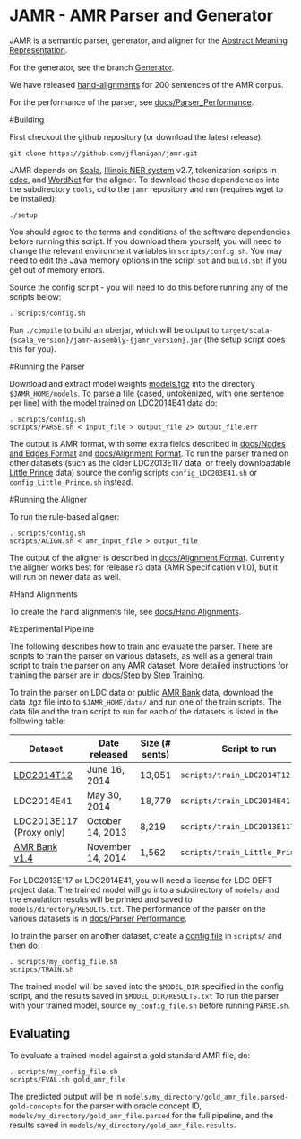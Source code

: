 JAMR - AMR Parser and Generator
=================

JAMR is a semantic parser, generator, and aligner for the [Abstract Meaning Representation](http://amr.isi.edu/).

For the generator, see the branch [Generator](http://github.com/jflanigan/jamr/tree/Generator).

We have released [hand-alignments](docs/Hand_Alignments.md) for 200 sentences of the AMR corpus.

For the performance of the parser, see [docs/Parser_Performance](docs/Parser_Performance.md).

#Building

First checkout the github repository (or download the latest release):

    git clone https://github.com/jflanigan/jamr.git

JAMR depends on [Scala](http://www.scala-lang.org), [Illinois NER
system](http://cogcomp.cs.illinois.edu/page/download_view/NETagger) v2.7, tokenization scripts in
[cdec](https://github.com/redpony/cdec), and [WordNet](http://wordnetcode.princeton.edu/3.0/WordNet-3.0.tar.gz) for the
aligner. To download these dependencies into the subdirectory `tools`, cd to the `jamr` repository and run (requires
wget to be installed):

    ./setup

You should agree to the terms and conditions of the software dependencies before running this script.  If you download
them yourself, you will need to change the relevant environment variables in `scripts/config.sh`.  You may need to edit
the Java memory options in the script `sbt` and `build.sbt` if you get out of memory errors.

Source the config script - you will need to do this before running any of the scripts below:

    . scripts/config.sh

Run `./compile` to build an uberjar, which will be output to
`target/scala-{scala_version}/jamr-assembly-{jamr_version}.jar` (the setup script does this for you).

#Running the Parser

Download and extract model weights [models.tgz](http://cs.cmu.edu/~jmflanig/models.tgz) into the directory
`$JAMR_HOME/models`.  To parse a file (cased, untokenized, with one sentence per line) with the model trained on
LDC2014E41 data do:

    . scripts/config.sh
    scripts/PARSE.sh < input_file > output_file 2> output_file.err

The output is AMR format, with some extra fields described in [docs/Nodes and Edges
Format](docs/Nodes_and_Edges_Format.md) and [docs/Alignment Format](docs/Alignment_Format.md). To run the parser trained
on other datasets (such as the older LDC2013E117 data, or freely downloadable [Little
Prince](http://amr.isi.edu/download.html) data) source the config scripts `config_LDC203E41.sh`
or `config_Little_Prince.sh` instead.

#Running the Aligner

To run the rule-based aligner:

    . scripts/config.sh
    scripts/ALIGN.sh < amr_input_file > output_file

The output of the aligner is described in [docs/Alignment Format](docs/Alignment_Format.md).  Currently the aligner
works best for release r3 data (AMR Specification v1.0), but it will run on newer data as well.

#Hand Alignments

To create the hand alignments file, see [docs/Hand Alignments](docs/Hand_Alignments.md).

#Experimental Pipeline

The following describes how to train and evaluate the parser.  There are scripts to train the parser on various
datasets, as well as a general train script to train the parser on any AMR dataset.  More detailed instructions for
training the parser are in [docs/Step by Step Training](docs/Step_by_Step_Training.md).

To train the parser on LDC data or public [AMR Bank](http://amr.isi.edu/download.html) data, download the data .tgz file
into to `$JAMR_HOME/data/` and run one of the train scripts.  The data file and the train script to run for each of the datasets
is listed in the following table:

| Dataset | Date released | Size (# sents) | Script to run   | File to move to `data/` |
| --- | ---- | ---- | ---- | --- |
| [LDC2014T12](https://catalog.ldc.upenn.edu/LDC2014T12) | June 16, 2014 | 13,051 | `scripts/train_LDC2014T12.sh`    | `amr_anno_1.0_LDC2014T12.tgz` |
| LDC2014E41 | May 30, 2014 | 18,779 | `scripts/train_LDC2014E41.sh`    | `LDC2014E41_DEFT_Phase_1_AMR_Annotation_R4.tgz`  |
| LDC2013E117 (Proxy only) | October 14, 2013 | 8,219 | `scripts/train_LDC2013E117.sh` | `LDC2013E117.tgz` |
| [AMR Bank v1.4](http://amr.isi.edu/download.html) | November 14, 2014 | 1,562 | `scripts/train_Little_Prince.sh` | (automatically downloaded)   |

For LDC2013E117 or LDC2014E41, you will need a license for LDC DEFT project data. The trained model will go into a subdirectory of `models/` and the evaulation results will be printed and saved to
`models/directory/RESULTS.txt`.  The performance of the parser on the various datasets is in [docs/Parser
Performance](docs/Parser_Performance.md).

To train the parser on another dataset, create a [config file](docs/Config_File.md) in `scripts/` and
then do:

    . scripts/my_config_file.sh
    scripts/TRAIN.sh

The trained model will be saved into the `$MODEL_DIR` specified in the config script, and the results saved in
`$MODEL_DIR/RESULTS.txt` To run the parser with your trained model, source `my_config_file.sh` before running
`PARSE.sh`.

## Evaluating

To evaluate a trained model against a gold standard AMR file, do:

    . scripts/my_config_file.sh
    scripts/EVAL.sh gold_amr_file

The predicted output will be in `models/my_directory/gold_amr_file.parsed-gold-concepts` for the parser with oracle
concept ID, `models/my_directory/gold_amr_file.parsed` for the full pipeline, and the results saved in
`models/my_directory/gold_amr_file.results`.

